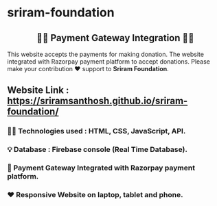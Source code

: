 # sriram-foundation

<h2 align="center">✍🏽 Payment Gateway Integration 👨‍💻</h2>

<p>This website accepts the payments for making donation. The website integrated with Razorpay payment platform to accept donations. Please make your contribution ❤️ support to <b>Sriram Foundation</b>.</p>

## Website Link : https://sriramsanthosh.github.io/sriram-foundation/ 

### 🧑‍💻 Technologies used : HTML, CSS, JavaScript, API.
### 💡 Database : Firebase console (Real Time Database).
### 🎯 Payment Gateway Integrated with **Razorpay** payment platform.
### ❤️ Responsive Website on laptop, tablet and phone.
